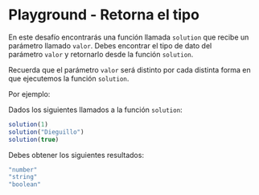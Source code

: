 # Playground - Retorna el tipo

En este desafío encontrarás una función llamada `solution` que recibe un parámetro llamado `valor`. Debes encontrar el tipo de dato del parámetro `valor` y retornarlo desde la función `solution`.

Recuerda que el parámetro `valor` será distinto por cada distinta forma en que ejecutemos la función `solution`.

Por ejemplo:

Dados los siguientes llamados a la función `solution`:

```jsx
solution(1)
solution("Dieguillo")
solution(true)
```

Debes obtener los siguientes resultados:

```jsx
"number"
"string"
"boolean"
```